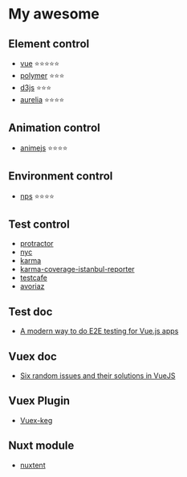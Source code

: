 # My awesome
## Element control
 - [vue](https://kr.vuejs.org/) ⭐⭐⭐⭐⭐
 - [polymer](https://www.polymer-project.org/) ⭐⭐⭐
 - [d3js](https://d3js.org/) ⭐⭐⭐
 - [aurelia](http://aurelia.io/) ⭐⭐⭐⭐
## Animation control
 - [animejs](http://animejs.com/) ⭐⭐⭐⭐
## Environment control
 - [nps](https://www.npmjs.com/package/nps) ⭐⭐⭐⭐
## Test control
 - [protractor](https://www.npmjs.com/package/protractor)
 - [nyc](https://github.com/istanbuljs/nyc)
 - [karma](https://www.npmjs.com/package/karma)
 - [karma-coverage-istanbul-reporter](https://www.npmjs.com/package/karma-coverage-istanbul-reporter)
 - [testcafe](https://github.com/DevExpress/testcafe)
 - [avoriaz](https://github.com/eddyerburgh/avoriaz-karma-mocha-example)
## Test doc
 - [A modern way to do E2E testing for Vue.js apps](https://hackernoon.com/a-modern-way-to-do-e2e-testing-for-vue-js-apps-cebe0a07499c)
## Vuex doc
 - [Six random issues and their solutions in VueJS](https://medium.com/@stijlbreuk/six-random-issues-and-their-solutions-in-vuejs-b16d470a6462)
## Vuex Plugin
 - [Vuex-keg]()
## Nuxt module
 - [nuxtent](https://github.com/nuxt-community/nuxtent-module)
 